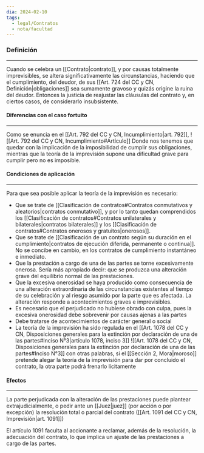 ```yaml
---
dia: 2024-02-10
tags:
  - legal/Contratos
  - nota/facultad
---
```

### Definición
---
Cuando se celebra un [[Contrato|contrato]], y por causas totalmente imprevisibles, se altera significativamente las circunstancias, haciendo que el cumplimiento, del deudor, de sus [[Art. 724 del CC y CN, Definición|obligaciones]] sea sumamente gravoso y quizás origine la ruina del deudor. Entonces la justicia de reajustar las cláusulas del contrato y, en ciertos casos, de considerarlo insubsistente. 

#### Diferencias con el caso fortuito
---
Como se enuncia en el [[Art. 792 del CC y CN, Incumplimiento|art. 792]], ![[Art. 792 del CC y CN, Incumplimiento#Artículo]]
Donde nos tenemos que quedar con la implicación de la imposibilidad de cumplir sus obligaciones, mientras que la teoría de la imprevisión supone una dificultad grave para cumplir pero no es imposible.

#### Condiciones de aplicación
---
Para que sea posible aplicar la teoría de la imprevisión es necesario:
* Que se trate de [[Clasificación de contratos#Contratos conmutativos y aleatorios|contratos conmutativo]], y por lo tanto quedan comprendidos los [[Clasificación de contratos#Contratos unilaterales y bilaterales|contratos bilaterales]] y los [[Clasificación de contratos#Contratos onerosos y gratuitos|onerosos]].
* Que se trate de [[Clasificación de un contrato según su duración en el cumplimiento|contratos de ejecución diferida, permanente o continua]]. No se concibe en cambio, en los contratos de cumplimiento instantáneo e inmediato.
* Que la prestación a cargo de una de las partes se torne excesivamente onerosa. Sería más apropiado decir: que se produzca una alteración grave del equilibrio normal de las prestaciones.
* Que la excesiva onerosidad se haya producido como consecuencia de una alteración extraordinaria de las circunstancias existentes al tiempo de su celebración y al riesgo asumido por la parte que es afectada. La alteración responde a acontecimientos graves e imprevisibles.
* Es necesario que el perjudicado no hubiese obrado con culpa, pues la excesiva onerosidad debe sobrevenir por causas ajenas a las partes
* Debe tratarse de acontecimientos de carácter general o social
* La teoría de la imprevisión ha sido regulada en el [[Art. 1078 del CC y CN, Disposiciones generales para la extinción por declaración de una de las partes#Inciso N°3|artículo 1078, inciso 3]] ![[Art. 1078 del CC y CN, Disposiciones generales para la extinción por declaración de una de las partes#Inciso N°3]] con otras palabras, si el [[Sección 2, Mora|moroso]] pretende alegar la teoría de la imprevisión para dar por concluido el contrato, la otra parte podrá frenarlo lícitamente

#### Efectos
---
La parte perjudicada con la alteración de las prestaciones puede plantear extrajudicialmente, o pedir ante un [[Juez|juez]] (por acción o por excepción) la resolución total o parcial del contrato ([[Art. 1091 del CC y CN, Imprevisión|art. 1091]])

El artículo 1091 faculta al accionante a reclamar, además de la resolución, la adecuación del contrato, lo que implica un ajuste de las prestaciones a cargo de las partes.